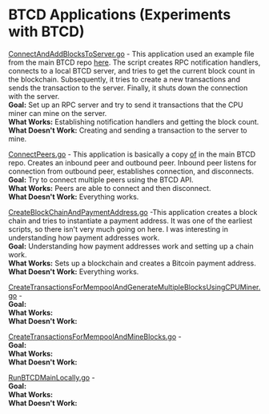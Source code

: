 # BTCD Applications (Experiments with BTCD)

[ConnectAndAddBlocksToServer.go](https://github.com/DARA-Project/BTCD-Applications/blob/master/ConnectAndAddBlockToServer.go) - This application used an example file from the main BTCD repo [here](https://github.com/btcsuite/btcd/blob/master/rpcclient/examples/btcdwebsockets/main.go). The script creates RPC notification handlers, connects to a local BTCD server, and tries to get the current block count in the blockchain. Subsequently, it tries to create a new transactions and sends the transaction to the server. Finally, it shuts down the connection with the server.<br />
**Goal:** Set up an RPC server and try to send it transactions that the CPU miner can mine on the server.<br />
**What Works:** Establishing notification handlers and getting the block count.<br />
**What Doesn't Work:** Creating and sending a transaction to the server to mine.<br />

[ConnectPeers.go](https://github.com/DARA-Project/BTCD-Applications/blob/master/ConnectPeers.go) - This application is basically a copy [of](https://github.com/btcsuite/btcd/blob/master/peer/example_test.go) in the main BTCD repo. Creates an inbound peer and outbound peer. Inbound peer listens for connection from outbound peer, establishes connection, and disconnects.<br />
**Goal:** Try to connect multiple peers using the BTCD API.<br />
**What Works:** Peers are able to connect and then disconnect.<br />
**What Doesn't Work:** Everything works.<br />

[CreateBlockChainAndPaymentAddress.go](https://github.com/DARA-Project/BTCD-Applications/blob/master/CreateBlockchainAndPaymentAddress.go) -This application creates a block chain and tries to instantiate a payment address. It was one of the earliest scripts, so there isn't very much going on here. I was interesting in understanding how payment addresses work.<br />
**Goal:** Understanding how payment addresses work and setting up a chain work.<br />
**What Works:** Sets up a blockchain and creates a Bitcoin payment address.<br />
**What Doesn't Work:** Everything works.<br />

[CreateTransactionsForMempoolAndGenerateMultipleBlocksUsingCPUMiner.go](https://github.com/DARA-Project/BTCD-Applications/blob/master/CreateTransactionsForMempoolAndGenerateMultipleBlocksUsingCPUMiner.go) - <br />
**Goal:** <br />
**What Works:** <br />
**What Doesn't Work:** <br />

[CreateTransactionsForMempoolAndMineBlocks.go](https://github.com/DARA-Project/BTCD-Applications/blob/master/CreateTransactionsForMempoolAndMineBlocks.go) - <br />
**Goal:** <br />
**What Works:** <br />
**What Doesn't Work:** <br />

[RunBTCDMainLocally.go](https://github.com/DARA-Project/BTCD-Applications/blob/master/RunBTCDMainLocally.go) -
<br />
**Goal:** <br />
**What Works:** <br />
**What Doesn't Work:** <br />

